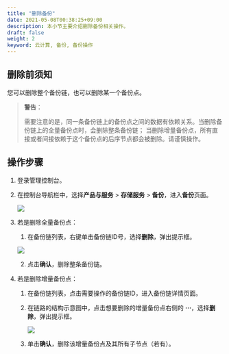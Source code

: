 ```yaml
---
title: "删除备份"
date: 2021-05-08T00:38:25+09:00
description: 本小节主要介绍删除备份相关操作。
draft: false
weight: 2
keyword: 云计算, 备份, 备份操作
---
```


## 删除前须知

您可以删除整个备份链，也可以删除某一个备份点。

> **警告**：
> 
> 需要注意的是，同一条备份链上的备份点之间的数据有依赖关系。当删除备份链上的全量备份点时，会删除整条备份链； 当删除增量备份点，所有直接或者间接依赖于这个备份点的后序节点都会被删除。请谨慎操作。

## 操作步骤

1. 登录管理控制台。

2. 在控制台导航栏中，选择**产品与服务** > **存储服务** > **备份**，进入**备份**页面。

   ![](/storage/backup/_images/delete_snapshot_1.png)

3. 若是删除全量备份点：

   1. 在备份链列表，右键单击备份链ID号，选择**删除**，弹出提示框。

   ![](/storage/backup/_images/delete_snapshot_3.png)

   2. 点击**确认**，删除整条备份链。

4. 若是删除增量备份点：

   1. 在备份链列表，点击需要操作的备份链ID，进入备份链详情页面。

   2. 在链路的结构示意图中，点击想要删除的增量备份点右侧的 **···**，选择**删除**，弹出提示框。

      ![](/storage/backup/_images/delete_snapshot_2.png)

   3. 单击**确认**，删除该增量备份点及其所有子节点（若有）。